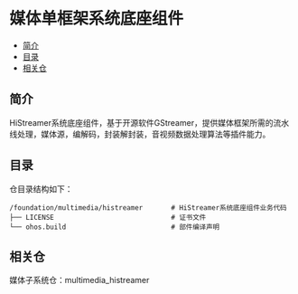 # 媒体单框架系统底座组件<a name="ZH-CN_TOPIC_0000001148809513"></a>

-   [简介](#section1158716411637)
-   [目录](#section161941989596)
-   [相关仓](#section1533973044317)

## 简介<a name="section1158716411637"></a>

HiStreamer系统底座组件，基于开源软件GStreamer，提供媒体框架所需的流水线处理，媒体源，编解码，封装解封装，音视频数据处理算法等插件能力。

## 目录<a name="section161941989596"></a>

仓目录结构如下：

```
/foundation/multimedia/histreamer       # HiStreamer系统底座组件业务代码
├── LICENSE                             # 证书文件
└── ohos.build                          # 部件编译声明
```

## 相关仓<a name="section1533973044317"></a>

媒体子系统仓：multimedia\_histreamer

